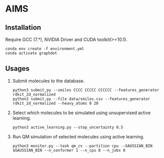 # AIMS

## Installation
Require GCC (7.*), NVIDIA Driver and CUDA toolkit(>=10.1).  
```
conda env create -f environment.yml
conda activate graphdot
```

## Usages
1. Submit molecules to the database.
   ```
   python3 submit.py --smiles CCCC CCCCC CCCCCC --features_generator rdkit_2d_normalized
   python3 submit.py --file data/smiles.csv --features_generator rdkit_2d_normalized --heavy_atoms 0 20
   ```
2. Select which molecules to be simulated using unsupervised active learning.
   ```
   python3 active_learning.py --stop_uncertainty 0.5
   ```
3. Run QM simulation of selected molecules using active learning.
   ```
   python3 monitor.py --task qm_cv --partition cpu --GAUSSIAN_BIN $GAUSSIAN_BIN --n_conformer 1 --n_cpu 8 --n_jobs 8
   ```